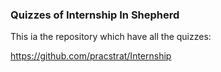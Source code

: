 ### Quizzes of Internship In Shepherd

This ia the repository which have all the quizzes:

https://github.com/pracstrat/Internship



